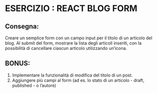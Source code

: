 # ESERCIZIO : REACT BLOG FORM

## Consegna:

Creare un semplice form con un campo input per il titolo di un articolo del blog.
Al submit del form, mostrare la lista degli articoli inseriti, con la possibilità di cancellare ciascun articolo utilizzando un’icona.

## BONUS:

1.  Implementare la funzionalità di modifica del titolo di un post.
2.  Aggiungere più campi al form (ad es. lo stato di un articolo - draft, published - o l’autore)

